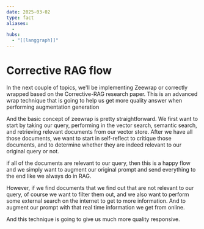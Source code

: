 ```yaml
---
date: 2025-03-02
type: fact
aliases:
  -
hubs:
  - "[[langgraph]]"
---
```


# Corrective RAG flow

In the next couple of topics, we'll be implementing Zeewrap or correctly wrapped based on the Corrective-RAG research paper. This is an advanced wrap technique that is going to help us get more quality answer when performing augmentation generation

And the basic concept of zeewrap is pretty straightforward. We first want to start by taking our query, performing in the vector search, semantic search, and retrieving relevant documents from our vector store. After we have all those documents, we want to start in self-reflect to critique those documents, and to determine whether they are indeed relevant to our original query or not.

if all of the documents are relevant to our query, then this is a happy flow and we simply want to augment our original prompt and send everything to the end like we always do in RAG.

However, if we find documents that we find out that are not relevant to our query, of course we want to filter them out, and we also want to perform some external search on the internet to get to more information. And to augment our prompt with that real time information we get from online.

And this technique is going to give us much more quality responsive.

